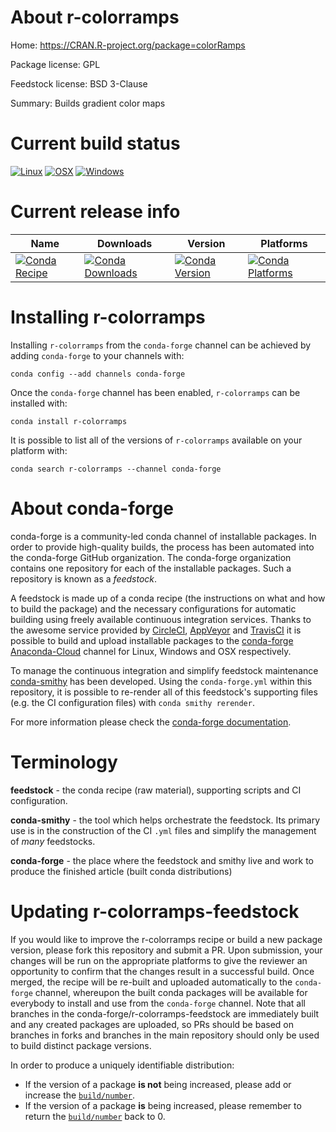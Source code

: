 About r-colorramps
==================

Home: https://CRAN.R-project.org/package=colorRamps

Package license: GPL

Feedstock license: BSD 3-Clause

Summary: Builds gradient color maps



Current build status
====================

[![Linux](https://img.shields.io/circleci/project/github/conda-forge/r-colorramps-feedstock/master.svg?label=Linux)](https://circleci.com/gh/conda-forge/r-colorramps-feedstock)
[![OSX](https://img.shields.io/travis/conda-forge/r-colorramps-feedstock/master.svg?label=macOS)](https://travis-ci.org/conda-forge/r-colorramps-feedstock)
[![Windows](https://img.shields.io/appveyor/ci/conda-forge/r-colorramps-feedstock/master.svg?label=Windows)](https://ci.appveyor.com/project/conda-forge/r-colorramps-feedstock/branch/master)

Current release info
====================

| Name | Downloads | Version | Platforms |
| --- | --- | --- | --- |
| [![Conda Recipe](https://img.shields.io/badge/recipe-r--colorramps-green.svg)](https://anaconda.org/conda-forge/r-colorramps) | [![Conda Downloads](https://img.shields.io/conda/dn/conda-forge/r-colorramps.svg)](https://anaconda.org/conda-forge/r-colorramps) | [![Conda Version](https://img.shields.io/conda/vn/conda-forge/r-colorramps.svg)](https://anaconda.org/conda-forge/r-colorramps) | [![Conda Platforms](https://img.shields.io/conda/pn/conda-forge/r-colorramps.svg)](https://anaconda.org/conda-forge/r-colorramps) |

Installing r-colorramps
=======================

Installing `r-colorramps` from the `conda-forge` channel can be achieved by adding `conda-forge` to your channels with:

```
conda config --add channels conda-forge
```

Once the `conda-forge` channel has been enabled, `r-colorramps` can be installed with:

```
conda install r-colorramps
```

It is possible to list all of the versions of `r-colorramps` available on your platform with:

```
conda search r-colorramps --channel conda-forge
```


About conda-forge
=================

conda-forge is a community-led conda channel of installable packages.
In order to provide high-quality builds, the process has been automated into the
conda-forge GitHub organization. The conda-forge organization contains one repository
for each of the installable packages. Such a repository is known as a *feedstock*.

A feedstock is made up of a conda recipe (the instructions on what and how to build
the package) and the necessary configurations for automatic building using freely
available continuous integration services. Thanks to the awesome service provided by
[CircleCI](https://circleci.com/), [AppVeyor](https://www.appveyor.com/)
and [TravisCI](https://travis-ci.org/) it is possible to build and upload installable
packages to the [conda-forge](https://anaconda.org/conda-forge)
[Anaconda-Cloud](https://anaconda.org/) channel for Linux, Windows and OSX respectively.

To manage the continuous integration and simplify feedstock maintenance
[conda-smithy](https://github.com/conda-forge/conda-smithy) has been developed.
Using the ``conda-forge.yml`` within this repository, it is possible to re-render all of
this feedstock's supporting files (e.g. the CI configuration files) with ``conda smithy rerender``.

For more information please check the [conda-forge documentation](https://conda-forge.org/docs/).

Terminology
===========

**feedstock** - the conda recipe (raw material), supporting scripts and CI configuration.

**conda-smithy** - the tool which helps orchestrate the feedstock.
                   Its primary use is in the construction of the CI ``.yml`` files
                   and simplify the management of *many* feedstocks.

**conda-forge** - the place where the feedstock and smithy live and work to
                  produce the finished article (built conda distributions)


Updating r-colorramps-feedstock
===============================

If you would like to improve the r-colorramps recipe or build a new
package version, please fork this repository and submit a PR. Upon submission,
your changes will be run on the appropriate platforms to give the reviewer an
opportunity to confirm that the changes result in a successful build. Once
merged, the recipe will be re-built and uploaded automatically to the
`conda-forge` channel, whereupon the built conda packages will be available for
everybody to install and use from the `conda-forge` channel.
Note that all branches in the conda-forge/r-colorramps-feedstock are
immediately built and any created packages are uploaded, so PRs should be based
on branches in forks and branches in the main repository should only be used to
build distinct package versions.

In order to produce a uniquely identifiable distribution:
 * If the version of a package **is not** being increased, please add or increase
   the [``build/number``](https://conda.io/docs/user-guide/tasks/build-packages/define-metadata.html#build-number-and-string).
 * If the version of a package **is** being increased, please remember to return
   the [``build/number``](https://conda.io/docs/user-guide/tasks/build-packages/define-metadata.html#build-number-and-string)
   back to 0.

